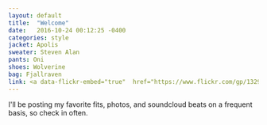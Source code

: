 ```yaml
---
layout: default
title:  "Welcome"
date:   2016-10-24 00:12:25 -0400
categories: style
jacket: Apolis
sweater: Steven Alan
pants: Oni
shoes: Wolverine
bag: Fjallraven
link: <a data-flickr-embed="true"  href="https://www.flickr.com/gp/132974595@N06/9z7r86" title="DSC_3043"><img src="https://c7.staticflickr.com/9/8582/30493698806_2827c5bcd1_c.jpg" width="800" height="530" alt="DSC_3043"></a><script async src="//embedr.flickr.com/assets/client-code.js" charset="utf-8"></script>
---
```

I'll be posting my favorite fits, photos, and soundcloud beats on a frequent basis, so check in often.
